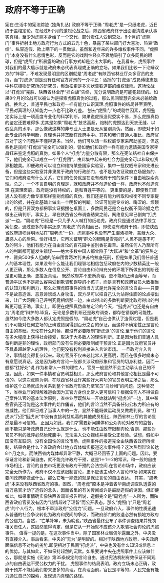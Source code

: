 # 政府不等于正确

宪在:生活中的宪法踪迹 (独角扎丛)
政府不等于正确
“周老虎”是一只纸老虎，近日终于盖棺定论。在经过8个月的激烈论战之后，陕西省政府终于出面澄清或承认事实真相，至少对虎照本身给了一个交代，部分责任人受到查处。8个月的“虎照门”事件折射出地方政府行为方式的五光十色，暴露了某些部门好大喜功、热衷“政绩”、纵容造假、欺上瞒下的一贯做派。虽然和近年来的许多维权事件不同，“虎照门”本身没有什么悲情色彩，反而是它的戏剧性经久不衰地吸引了众多网民的眼球，但是“虎照门”所暴露的政府行事方式却是会出大事的。
在我看来，虎照事件对我们的最大启示就是政府未必代表真理或正确的立场。如果我们比较一下论辩双方的“阵容”，不难发现最明显的区别就是“周老虎”有陕西省林业厅众多官员的支持，而“打虎派”则是没有任何官方背景的一介平民：活跃的“打虎派”成员傅德志是中科院植物研究所的研究员，郝劲松更是多次状告铁道部的维权律师。这场论战以“打虎派”完胜、陕西省林业厅“挂白旗”告终，充分说明政府是可能犯错误的。如果8个月的论战可以被认为是探索虎照真伪的过程，那么民间智慧完全未必输给政府。换言之，普通平民也和政府一样有能力认识真理.虎照事件的结局甚至表明，平民对真理的认知能力一点也不比政府差。
刨去“虎照门”的戏剧性因素，虎照鉴定实际上是一项高度专业化的科学判断。如果说虎照造假委实不易，那么虎照真伪的鉴定还要难得多.尤其是如果“周老虎”技艺高超，炮制的虎照达到天衣无缝、以假乱真的水平，那么像我这样的非专业人士更是无从鉴别真伪。然而，即使对于如此专业的科学判断，真理也并非垄断在政府手中。其实和我们普通人相比，政府官员对于这个问题并不懂得更多。当然，他们可以请一些权威专家来帮助鉴定，但这些也是民间“打虎派”完全可以做到的，譬如他们和政府一样有能力邀请美国专家李昌钰来鉴定虎照的真伪。如果个人“打虎”力量分散有限，那么在宪法结社自由保护下，他们完全可以成立一个“打虎团”，由此集中起来的社会力量完全可以和政府资源相媲美。即便政府可以设立和维持某些国家实验室，集中一批权威专家和先进设备，但是这些实验室并非隶属于政府的行政部门，也不是为佐证政府立场服务的.它们和政府没有什么关系，它们的任务就是在没有政府干预的条件下自由地探索真理。总之，一个不言自明的真理是，就和政府并不创造价值一样，政府也不创造真理.在真理面前，政府是没有特权的，是和百姓平等的。
更重要的是，即便我们普通人没有能力像专家那样鉴别虎照的真伪，我们还是有能力听取和权衡不同专家提出的论据，并在此基础上做出一个明智的判断。论证可能是专业的、晦涩的、烦琐的，但是只要双方都把事实证据摆在桌面上，多数网民还是会在权衡不同论据之后做出正确判断。事实上，早在陕西省公布调查结果之前，网络意见早已倒向“打虎派”一边，“周老虎”已经是一只几乎人人喊打的纸老虎。政府只是通过法律手段立案侦查，通过更多的事实还原“周老虎”的真相而已。即使没有政府干预，即使陕西省政府旗帜鲜明地站在“周老虎”一边，虎照事件也没有产生混淆视听、蒙蔽大众、蛊惑人心的后果。恰好相反，它再次证明“群众的眼睛是雪亮的”.人民不是愚不可及的阿斗，他们有能力在自由言论的百花园中鉴别香花毒草。虽然任何人乃至所有人的判断都可能发生错误——绝大多数中国人都曾陷于“大跃进”和“文革”的狂热之中、雅典500多人组成的陪审团曾两次判决苏格拉底死刑，但是如果我们信任普通人的基本理性，如果没有什么能让我们理智地相信包括政府在内的少数精英比一般人更正确，那么多数人在信息公开、言论自由和论辩充分的环境下所做出的判断还是更可能正确、更接近真理。
既然政府并不垄断真理，更不能和正确画等号，而普通平民也不是那么容易受到欺骗和误导的小孩子，而是具有和政府官员大致相当的认知力和判断力，那么处理虎照事件的恰当方式是允许完全的言论自由——只要不是故意造谣、恶意诽谤或人身攻击，双方尽可以把自己认为站得住脚的论点摆出来，让广大网民自己评判究竟相信那一边，由此得出的多数判断要比政府得出的判断更可能正确。事实上，即便在虎照真伪盖棺定论的今天，“挺虎派”也还是有自由为“周老虎”辩护的.毕竟，无论是多数判断还是政府调查，都存在错误的可能性。虽然如今绝大多数人都认定虎照是假的，“周老虎”自己也供认了造假过程，但是我们不可能对任何立场的正确或错误得到百分之百的保证，而这种不确定性正是言论自由的基础。无论在什么时候，都没有必要限制“挺虎派”的言论.至于他们的言论在多大程度上获得社会接受，取决于大多数人的理性判断。正是因为我们普通人具备判断是非的理性，政府部门没有任何必要限制或干预言论.正是因为政府官员并不具备超越常人的理性，他们更没有权利直接进入言论市场。
一旦政府介入言论，事情就变得复杂起来。政府官员不仅未必比常人更高明，而且在很多时候未必有意愿说真话。这是因为政府言论一般都关涉政府形象和官员的切身利益，因而一般都“往好处”说.作为和常人一样的理性人，官员一般显然不会主动承认自己的不是。因此，如果一件事情和官员利益相关，那么政府言论和其他言论相比是最不可信的。以这次虎照为例，在陕西省林业厅某些好大喜功的官员表明立场之后，那么维护这个立场就成为关系到整个省政府形象乃至官员“乌纱帽”的问题。这种情况下，省林业厅的辩解难道会因为其官方身份比常人更可信吗？根据任何人不得做自己案件法官的基本法治原则，省林业厅既然从一开始就站到“挺虎派”一边，其中某些官员还可能是这次事件的始作俑者，他们的言论当然不具备任何公权力所应有的权威性。他们早已成了当事人中的一方，显然不能既做运动员又做裁判员。和“打虎派”乃至“挺虎派”中没有直接利益瓜葛的其他成员相比，陕西省林业厅的言论显然是最不可信的。
正因为如此，我们才需要新闻媒体和公众舆论对政府的监督，而不能只是听政府自己说什么就是什么，也不能任由政府限制舆论.否则，那些对官员不利的批评必然胎死腹中，无法进入公众视线并接受公正检验。试想，假如中国没有互联网，没有全国性的言论市场，虎照事件的报道完全由陕西省政府所控制，结果会是什么？省政府会让地方媒体如实报道这次事件吗？这次热烈辩论长达8个月之久，而陕西省内媒体却异常平静，大概已经回答了上面的问题。因此，要保证言论和新闻自由，就不能允许政府干预，这是1＋1＝2的常识。和一般的自由市场相比，言论的自由市场更没有政府干预的合法空间.在言论市场中，政府应该完全无所作为。政府不仅不应该限制言论，更不应该主动介入言论市场.如果实在要问政府能做点什么，那么它唯一能做的就是保证言论的自由表达。
其实，“周老虎”本来没有陕西省政府的事。固然，“周老虎”原本是冲着省华南虎调查队透露的百万悬赏才动了造假的念头，因而省里的有关传闻或许是鼓励造假的诱因，但即便如此，如果事情确实像陕西省调查报告所说，造假完全是“周老虎”一人所为，而陕西省政府官员没有因为“热情超过了理智”而公开表态，那么“虎照门”只是“周老虎”的个人行为，根本不牵涉政府“公信力”问题。一旦政府介入，事件的性质迅速从普通的社会争议转化为政府和民间的争议，而政府部门的败退必然有损地方政府的公信力。当然，“亡羊补牢，未为晚也。”陕西省最终公布了事件调查结果并处罚相关责任人，这固然值得肯定，但是它从一开始就不应该介入欺骗社会舆论的虎照事件。
值得一提的是，在这次事件当中，除了国家林业局偶尔露面之外，中央没有直接介入。事后看来，中央的“无为”是明智的。相对于陕西地方政府，中央政府面临信息不对称的劣势.即便相对于民间“打虎派”，中央也没有什么知识或信息上的优势。与其如此，不如保持超然的沉默。如果要说中央在虎照事件上应该做什么，那就是实施《宪法》第35条规定的言论自由，通过宪法机制有效保证不同观点的自由表达不受公权力的干扰。
虎照事件的结局表明，政府立场未必正确，政府干预并不能给我们带来更多的真理。在真理面前，官民是平等的，人民完全有能力通过自己的探索，发现通向真理的路径。